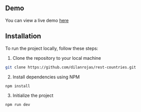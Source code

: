 ## Demo

You can view a live demo [here](https://rest-countries-dilan.netlify.app/)

## Installation

To run the project locally, follow these steps:

1. Clone the repository to your local machine

```bash
git clone https://github.com/dilanrojas/rest-countries.git
```

2. Install dependencies using NPM

```bash
npm install
```

3. Initialize the project

```bash
npm run dev
```
